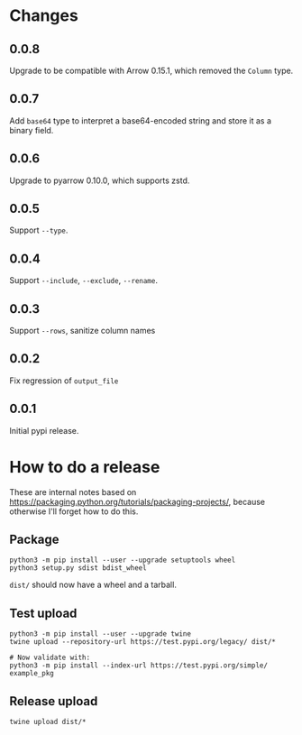 # Changes

## 0.0.8

Upgrade to be compatible with Arrow 0.15.1, which removed the `Column` type.

## 0.0.7

Add `base64` type to interpret a base64-encoded string and store it as a binary field.

## 0.0.6

Upgrade to pyarrow 0.10.0, which supports zstd.

## 0.0.5

Support `--type`.

## 0.0.4

Support `--include`, `--exclude`, `--rename`.

## 0.0.3

Support `--rows`, sanitize column names

## 0.0.2

Fix regression of `output_file`

## 0.0.1

Initial pypi release.

# How to do a release

These are internal notes based on https://packaging.python.org/tutorials/packaging-projects/,
because otherwise I'll forget how to do this.

## Package

```
python3 -m pip install --user --upgrade setuptools wheel
python3 setup.py sdist bdist_wheel
```

`dist/` should now have a wheel and a tarball.

## Test upload

```
python3 -m pip install --user --upgrade twine
twine upload --repository-url https://test.pypi.org/legacy/ dist/*

# Now validate with:
python3 -m pip install --index-url https://test.pypi.org/simple/ example_pkg
```

## Release upload

```
twine upload dist/*
```
